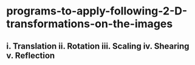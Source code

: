 # programs-to-apply-following-2-D-transformations-on-the-images

## i. Translation  	ii. Rotation      	iii. Scaling        iv. Shearing   v. Reflection
